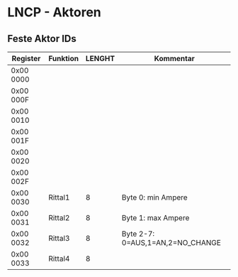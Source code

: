 # LNCP - Aktoren

## Feste Aktor IDs

Register    | Funktion 		| LENGHT		 | Kommentar
----------  | ------------ 	| -------------  | -------------
 0x00 0000  | 				|   			 | 
 0x00 000F  | 				|   			 | 
 0x00 0010  | 				|   			 | 
 0x00 001F  | 				|   			 | 
 0x00 0020  | 				|  				 | 
 0x00 002F  | 				|  				 | 
 0x00 0030  | Rittal1		| 8 			 | Byte 0: min Ampere
 0x00 0031  | Rittal2		| 8 			 | Byte 1: max Ampere
 0x00 0032  | Rittal3		| 8 			 | Byte 2-7: 0=AUS,1=AN,2=NO_CHANGE
 0x00 0033  | Rittal4		| 8 			 | 				 